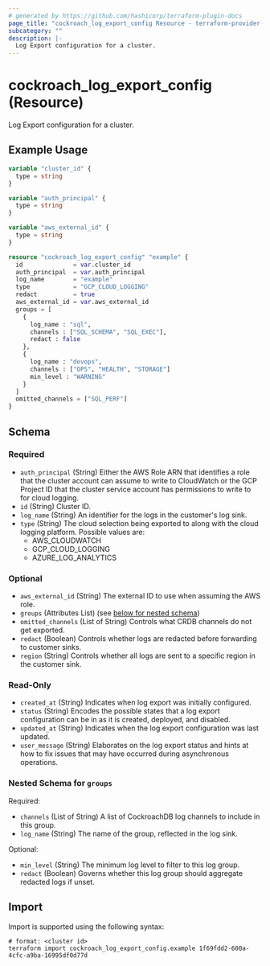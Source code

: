 ```yaml
---
# generated by https://github.com/hashicorp/terraform-plugin-docs
page_title: "cockroach_log_export_config Resource - terraform-provider-cockroach"
subcategory: ""
description: |-
  Log Export configuration for a cluster.
---
```


# cockroach_log_export_config (Resource)

Log Export configuration for a cluster.

## Example Usage

```terraform
variable "cluster_id" {
  type = string
}

variable "auth_principal" {
  type = string
}

variable "aws_external_id" {
  type = string
}

resource "cockroach_log_export_config" "example" {
  id              = var.cluster_id
  auth_principal  = var.auth_principal
  log_name        = "example"
  type            = "GCP_CLOUD_LOGGING"
  redact          = true
  aws_external_id = var.aws_external_id
  groups = [
    {
      log_name : "sql",
      channels : ["SQL_SCHEMA", "SQL_EXEC"],
      redact : false
    },
    {
      log_name : "devops",
      channels : ["OPS", "HEALTH", "STORAGE"]
      min_level : "WARNING"
    }
  ]
  omitted_channels = ["SQL_PERF"]
}
```

<!-- schema generated by tfplugindocs -->
## Schema

### Required

- `auth_principal` (String) Either the AWS Role ARN that identifies a role that the cluster account can assume to write to CloudWatch or the GCP Project ID that the cluster service account has permissions to write to for cloud logging.
- `id` (String) Cluster ID.
- `log_name` (String) An identifier for the logs in the customer's log sink.
- `type` (String) The cloud selection being exported to along with the cloud logging platform. Possible values are:
  * AWS_CLOUDWATCH
  * GCP_CLOUD_LOGGING
  * AZURE_LOG_ANALYTICS

### Optional

- `aws_external_id` (String) The external ID to use when assuming the AWS role.
- `groups` (Attributes List) (see [below for nested schema](#nestedatt--groups))
- `omitted_channels` (List of String) Controls what CRDB channels do not get exported.
- `redact` (Boolean) Controls whether logs are redacted before forwarding to customer sinks.
- `region` (String) Controls whether all logs are sent to a specific region in the customer sink.

### Read-Only

- `created_at` (String) Indicates when log export was initially configured.
- `status` (String) Encodes the possible states that a log export configuration can be in as it is created, deployed, and disabled.
- `updated_at` (String) Indicates when the log export configuration was last updated.
- `user_message` (String) Elaborates on the log export status and hints at how to fix issues that may have occurred during asynchronous operations.

<a id="nestedatt--groups"></a>
### Nested Schema for `groups`

Required:

- `channels` (List of String) A list of CockroachDB log channels to include in this group.
- `log_name` (String) The name of the group, reflected in the log sink.

Optional:

- `min_level` (String) The minimum log level to filter to this log group.
- `redact` (Boolean) Governs whether this log group should aggregate redacted logs if unset.

## Import

Import is supported using the following syntax:

```shell
# format: <cluster id>
terraform import cockroach_log_export_config.example 1f69fdd2-600a-4cfc-a9ba-16995df0d77d
```
